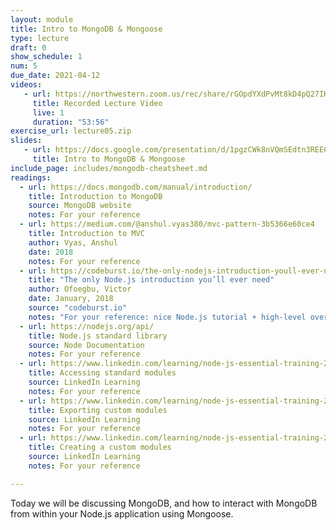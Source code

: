 ```yaml
---
layout: module
title: Intro to MongoDB & Mongoose
type: lecture
draft: 0
show_schedule: 1
num: 5
due_date: 2021-04-12
videos: 
   - url: https://northwestern.zoom.us/rec/share/rGOpdYXdPvMt8kD4pQ27IHX-J4PipaltgbwskRI9pJFSevmeNXwe-PnrlN67_pfA.xTRNsnx_v4PJMxka?startTime=1618253843000
     title: Recorded Lecture Video
     live: 1
     duration: "53:56"
exercise_url: lecture05.zip
slides:
   - url: https://docs.google.com/presentation/d/1pgzCWk8nVQmSEdtn3REECHJhgP5vBZmRe0NnLZwJAxI/edit#slide=id.gc7c4494bf6_0_49
     title: Intro to MongoDB & Mongoose
include_page: includes/mongodb-cheatsheet.md
readings:
  - url: https://docs.mongodb.com/manual/introduction/
    title: Introduction to MongoDB
    source: MongoDB website
    notes: For your reference
  - url: https://medium.com/@anshul.vyas380/mvc-pattern-3b5366e60ce4
    title: Introduction to MVC
    author: Vyas, Anshul 
    date: 2018
    notes: For your reference
  - url: https://codeburst.io/the-only-nodejs-introduction-youll-ever-need-d969a47ef219
    title: "The only Node.js introduction you’ll ever need"
    author: Ofoegbu, Victor
    date: January, 2018
    source: "codeburst.io"
    notes: "For your reference: nice Node.js tutorial + high-level overview"
  - url: https://nodejs.org/api/
    title: Node.js standard library
    source: Node Documentation
    notes: For your reference
  - url: https://www.linkedin.com/learning/node-js-essential-training-2/core-modules
    title: Accessing standard modules
    source: LinkedIn Learning
    notes: For your reference
  - url: https://www.linkedin.com/learning/node-js-essential-training-2/export-custom-modules
    title: Exporting custom modules
    source: LinkedIn Learning
    notes: For your reference
  - url: https://www.linkedin.com/learning/node-js-essential-training-2/create-a-module
    title: Creating a custom modules
    source: LinkedIn Learning
    notes: For your reference

---
```


Today we will be discussing MongoDB, and how to interact with MongoDB from within your Node.js application using Mongoose.